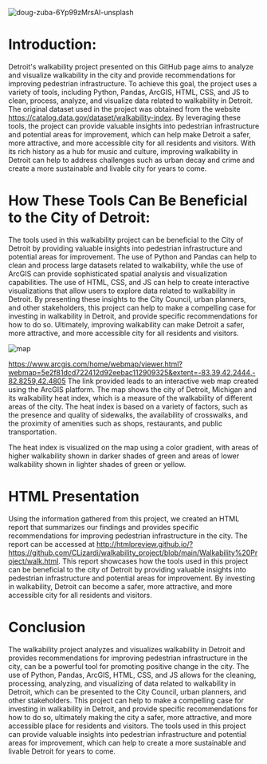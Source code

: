 ![doug-zuba-6Yp99zMrsAI-unsplash](https://user-images.githubusercontent.com/52866379/236731901-cefaec00-311a-4096-9be3-e1beb24b99cb.jpg)

# Introduction:
Detroit's walkability project presented on this GitHub page aims to analyze and visualize walkability in the city and provide recommendations for improving pedestrian infrastructure. To achieve this goal, the project uses a variety of tools, including Python, Pandas, ArcGIS, HTML, CSS, and JS to clean, process, analyze, and visualize data related to walkability in Detroit. The original dataset used in the project was obtained from the website https://catalog.data.gov/dataset/walkability-index. By leveraging these tools, the project can provide valuable insights into pedestrian infrastructure and potential areas for improvement, which can help make Detroit a safer, more attractive, and more accessible city for all residents and visitors. With its rich history as a hub for music and culture, improving walkability in Detroit can help to address challenges such as urban decay and crime and create a more sustainable and livable city for years to come.

# How These Tools Can Be Beneficial to the City of Detroit:
The tools used in this walkability project can be beneficial to the City of Detroit by providing valuable insights into pedestrian infrastructure and potential areas for improvement. The use of Python and Pandas can help to clean and process large datasets related to walkability, while the use of ArcGIS can provide sophisticated spatial analysis and visualization capabilities. The use of HTML, CSS, and JS can help to create interactive visualizations that allow users to explore data related to walkability in Detroit. By presenting these insights to the City Council, urban planners, and other stakeholders, this project can help to make a compelling case for investing in walkability in Detroit, and provide specific recommendations for how to do so. Ultimately, improving walkability can make Detroit a safer, more attractive, and more accessible city for all residents and visitors.

![map](https://user-images.githubusercontent.com/52866379/236731373-a2cb7ebc-6518-4303-998d-32e2e3955817.png)

https://www.arcgis.com/home/webmap/viewer.html?webmap=5e2f81dcd722412d92eebac112909325&extent=-83.39,42.2444,-82.8259,42.4805
The link provided leads to an interactive web map created using the ArcGIS platform. The map shows the city of Detroit, Michigan and its walkability heat index, which is a measure of the walkability of different areas of the city. The heat index is based on a variety of factors, such as the presence and quality of sidewalks, the availability of crosswalks, and the proximity of amenities such as shops, restaurants, and public transportation.

The heat index is visualized on the map using a color gradient, with areas of higher walkability shown in darker shades of green and areas of lower walkability shown in lighter shades of green or yellow.

# HTML Presentation
Using the information gathered from this project, we created an HTML report that summarizes our findings and provides specific recommendations for improving pedestrian infrastructure in the city. The report can be accessed at http://htmlpreview.github.io/?https://github.com/CLizardi/walkability_project/blob/main/Walkability%20Project/walk.html. This report showcases how the tools used in this project can be beneficial to the city of Detroit by providing valuable insights into pedestrian infrastructure and potential areas for improvement. By investing in walkability, Detroit can become a safer, more attractive, and more accessible city for all residents and visitors.

# Conclusion
The walkability project analyzes and visualizes walkability in Detroit and provides recommendations for improving pedestrian infrastructure in the city, can be a powerful tool for promoting positive change in the city. The use of Python, Pandas, ArcGIS, HTML, CSS, and JS allows for the cleaning, processing, analyzing, and visualizing of data related to walkability in Detroit, which can be presented to the City Council, urban planners, and other stakeholders. This project can help to make a compelling case for investing in walkability in Detroit, and provide specific recommendations for how to do so, ultimately making the city a safer, more attractive, and more accessible place for residents and visitors. The tools used in this project can provide valuable insights into pedestrian infrastructure and potential areas for improvement, which can help to create a more sustainable and livable Detroit for years to come.
